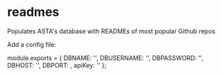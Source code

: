 # readmes
Populates ASTA's database with READMEs of most popular Github repos


Add a config file:

module.exports = {
 DBNAME: '',
 DBUSERNAME: '',
 DBPASSWORD: '',
 DBHOST: '',
 DBPORT: ,
 apiKey: ''
};
